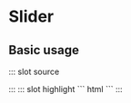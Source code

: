 # Slider

## Basic usage

<demo-block>
::: slot source
<p><el-slider v-model="slider1"></el-slider></p>
<p><el-slider v-model="slider2"></el-slider></p>
:::
::: slot highlight
``` html
<x-input-slider name="slider1" :value="20"></x-input-slider>
<x-input-slider name="slider2" :value="80"></x-input-slider>
```
:::
</demo-block>

<script>
export default {
    data(){
        return {
            slider1:20,
            slider2:80,
        };
    }
};
</script>